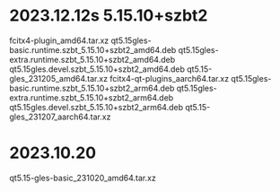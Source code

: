 # 2023.12.12s		5.15.10+szbt2
fcitx4-plugin_amd64.tar.xz
qt5.15gles-basic.runtime.szbt_5.15.10+szbt2_amd64.deb
qt5.15gles-extra.runtime.szbt_5.15.10+szbt2_amd64.deb
qt5.15gles.devel.szbt_5.15.10+szbt2_amd64.deb
qt5.15-gles_231205_amd64.tar.xz
fcitx4-qt-plugins_aarch64.tar.xz
qt5.15gles-basic.runtime.szbt_5.15.10+szbt2_arm64.deb
qt5.15gles-extra.runtime.szbt_5.15.10+szbt2_arm64.deb
qt5.15gles.devel.szbt_5.15.10+szbt2_arm64.deb
qt5.15-gles_231207_aarch64.tar.xz

# 2023.10.20
qt5.15-gles-basic_231020_amd64.tar.xz